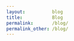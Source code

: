 ```yaml
---
layout:          blog
title:           Blog
permalink:       /blog/
permalink_other: /blog/
---
```

